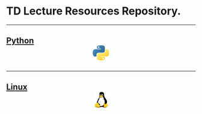 # TD Lecture Resources Repository.

***
## [Python](python/index.md)<center><img src="./images/logo/python_logo.png" width="45" height="45"></center>

[//]: # (***)

[//]: # (## [Houdini]&#40;houdini/index.md&#41;<center><img src="./images/logo/houdini_logo.png" width="45" height="45"></center>)

[//]: # (***)

[//]: # (## [OpenUSD]&#40;openusd/index.md&#41;<center><img src="./images/logo/openusd_logo.png" width="45" height="45"></center>)
***
## [Linux](linux/index.md)<center><img src="./images/logo/linux_logo.png" width="45" height="45"></center>

[//]: # (***)

[//]: # (## [Docker]&#40;docker/index.md&#41;<center><img src="./images/logo/docker_logo.png" width="45" height="45"></center>)

[//]: # (***)

[//]: # (## [Git]&#40;git/index.md&#41;<center><img src="./images/logo/git_logo.png" width="45" height="45"></center>)

[//]: # (***)

[//]: # (## [Vim]&#40;vim/index.md&#41;<center><img src="./images/logo/vim_logo.png" width="45" height="45"></center>)
